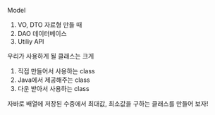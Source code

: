 Model
1. VO, DTO 자료형 만들 때
2. DAO 데이터베이스
3. Utiliy API

우리가 사용하게 될 클래스는 크게
1. 직접 만들어서 사용하는 class
2. Java에서 제공해주는 class
3. 다운 받아서 사용하는 class

자바로 배열에 저장된 수중에서 최대값, 최소값을 구하는 클래스를 만들어 보자!
